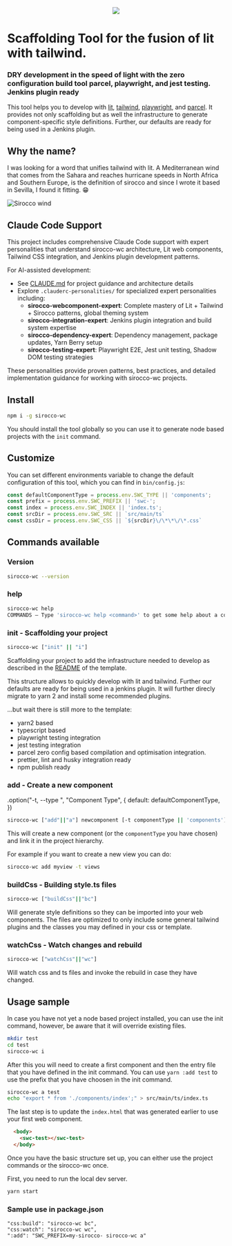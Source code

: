 <div style="text-align:center"><img src="logo.png" /></div>

# Scaffolding Tool for the fusion of lit with tailwind. 
### DRY development in the speed of light with the zero configuration build tool parcel, playwright, and jest testing. Jenkins plugin ready

This tool helps you to develop with
 [lit](https://lit.dev/docs/), [tailwind](https://tailwindcss.com/docs), [playwright](https://playwright.dev/), and [parcel](https://parceljs.org/).
 It provides not only scaffolding but as well the infrastructure to generate component-specific style definitions. Further, our defaults are ready for being used in a Jenkins plugin.

## Why the name?

I was looking for a word that unifies tailwind with lit. A Mediterranean wind that comes from the Sahara and reaches hurricane speeds in North Africa and Southern Europe, is the definition of sirocco and since I wrote it based in Sevilla, I found it fitting. 😁

![Sirocco wind](sirocco.jpg "Sirocco wind")

## Claude Code Support

This project includes comprehensive Claude Code support with expert personalities that understand sirocco-wc architecture, Lit web components, Tailwind CSS integration, and Jenkins plugin development patterns.

For AI-assisted development:
- See [CLAUDE.md](./CLAUDE.md) for project guidance and architecture details
- Explore `.clauderc-personalities/` for specialized expert personalities including:
  - **sirocco-webcomponent-expert**: Complete mastery of Lit + Tailwind + Sirocco patterns, global theming system
  - **sirocco-integration-expert**: Jenkins plugin integration and build system expertise
  - **sirocco-dependency-expert**: Dependency management, package updates, Yarn Berry setup
  - **sirocco-testing-expert**: Playwright E2E, Jest unit testing, Shadow DOM testing strategies

These personalities provide proven patterns, best practices, and detailed implementation guidance for working with sirocco-wc projects.

## Install

```bash
npm i -g sirocco-wc
```

You should install the tool globally so you can use it to generate node based projects with the `init` command.

## Customize

You can set different environments variable to change the default configuration of this tool, which you can find in `bin/config.js`:

```js
const defaultComponentType = process.env.SWC_TYPE || 'components';
const prefix = process.env.SWC_PREFIX || 'swc-';
const index = process.env.SWC_INDEX || 'index.ts';
const srcDir = process.env.SWC_SRC || `src/main/ts`
const cssDir = process.env.SWC_CSS || `${srcDir}\/\*\*\/\*.css`
```

## Commands available
### Version

```bash
sirocco-wc --version
```
### help 

```bash
sirocco-wc help
COMMANDS — Type 'sirocco-wc help <command>' to get some help about a command
```

### init - Scaffolding your project

```bash
sirocco-wc ["init" || "i"]
```

Scaffolding your project to add the infrastructure needed to develop as described in the [README](./bin/template/README.md) of the template.

This structure allows to quickly develop with lit and tailwind. Further our defaults are ready for being used in a jenkins plugin. It will further direcly migrate to yarn 2 and install some recommended plugins.

...but wait there is still more to the template:

- yarn2 based
- typescript based
- playwright testing integration
- jest testing integration
- parcel zero config based compilation and optimisation integration.
- prettier, lint and husky integration ready
- npm publish ready

### add - Create a new component

.option("-t, --type <type>", "Component Type", {
    default: defaultComponentType,
  })

```bash
sirocco-wc ["add"||"a"] newcomponent [-t componentType || 'components']
```

This will create a new component (or the `componentType` you have chosen) and link it in the project hierarchy.

For example if you want to create a new view you can do:

```bash
sirocco-wc add myview -t views
```

### buildCss - Building style.ts files

```bash
sirocco-wc ["buildCss"||"bc"]
```

Will generate style definitions so they can be imported into your web components. The files are optimized to only include some general tailwind plugins and the classes you may defined in your css or template.

### watchCss - Watch changes and rebuild

```bash
sirocco-wc ["watchCss"||"wc"]
```

Will watch css and ts files and invoke the rebuild in case they have changed.

## Usage sample

In case you have not yet a node based project installed, you can use the init command, however, be aware that it will override existing files.

```bash
mkdir test
cd test
sirocco-wc i
```

After this you will need to create a first component and then the entry file that you have defined in the init command. You can use `yarn :add test` to use the prefix that you have choosen in the init command.

```bash
sirocco-wc a test
echo "export * from './components/index';" > src/main/ts/index.ts
```

The last step is to update the `index.html` that was generated earlier to use your first web component. 

```html 
  <body>
    <swc-test></swc-test>
  </body>
  ```

Once you have the basic structure set up, you can either use the project commands or the sirocco-wc once.

First, you need to run the local dev server.

```bash
yarn start
```

### Sample use in package.json

```package.jsonc
"css:build": "sirocco-wc bc",
"css:watch": "sirocco-wc wc",
":add": "SWC_PREFIX=my-sirocco- sirocco-wc a"
```
